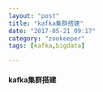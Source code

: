 ```yaml
---
layout: "post"
title: "kafka集群搭建"
date: "2017-05-21 09:17"
category: "zookeeper"
tags: [kafka,bigdata]

---
```


#### kafka集群搭建

    
